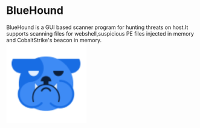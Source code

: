 # BlueHound
BlueHound is a GUI based scanner program for hunting threats on host.It supports scanning files for webshell,suspicious PE files injected in memory and CobaltStrike's beacon in memory.</br>
![image](/hound.png)
